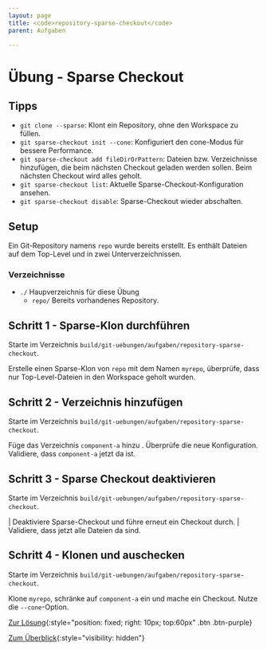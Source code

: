 ```yaml
---
layout: page
title: <code>repository-sparse-checkout</code>
parent: Aufgaben

---
```

# Übung - Sparse Checkout


## Tipps

 * `git clone --sparse`: Klont ein Repository, ohne den Workspace zu füllen.
 * `git sparse-checkout init --cone`: Konfiguriert den cone-Modus für bessere Performance.
 * `git sparse-checkout add fileDirOrPattern`: Dateien bzw. Verzeichnisse hinzufügen,
    die beim nächsten Checkout geladen werden sollen.
    Beim nächsten Checkout wird alles geholt.
 * `git sparse-checkout list`: Aktuelle Sparse-Checkout-Konfiguration ansehen.
 * `git sparse-checkout disable`: Sparse-Checkout wieder abschalten.

## Setup

Ein Git-Repository namens `repo` wurde bereits erstellt.
Es enthält Dateien auf dem Top-Level und in zwei Unterverzeichnissen.

### Verzeichnisse

 * `./` Haupverzeichnis für diese Übung 
   - `repo/` Bereits vorhandenes Repository.
  

<!--UEB-Sparse Checkout--><h2>Schritt 1 - Sparse-Klon durchführen</h2>

Starte im Verzeichnis `build/git-uebungen/aufgaben/repository-sparse-checkout`.

Erstelle einen Sparse-Klon von `repo` mit dem Namen `myrepo`,
überprüfe, dass nur Top-Level-Dateien in den Workspace geholt wurden.

<!--UEB-Sparse Checkout--><h2>Schritt 2 - Verzeichnis hinzufügen</h2>

Starte im Verzeichnis `build/git-uebungen/aufgaben/repository-sparse-checkout`.

Füge das Verzeichnis `component-a` hinzu .
Überprüfe die neue Konfiguration.
Validiere, dass `component-a` jetzt da ist.

<!--UEB-Sparse Checkout--><h2>Schritt 3 - Sparse Checkout deaktivieren</h2>

Starte im Verzeichnis `build/git-uebungen/aufgaben/repository-sparse-checkout`.

| Deaktiviere Sparse-Checkout und führe erneut ein Checkout durch.
| Validiere, dass jetzt alle Dateien da sind.

<!--UEB-Sparse Checkout--><h2>Schritt 4 - Klonen und auschecken</h2>

Starte im Verzeichnis `build/git-uebungen/aufgaben/repository-sparse-checkout`.

Klone `myrepo`, schränke auf `component-a` ein
und mache ein Checkout. Nutze die `--cone`-Option.

[Zur Lösung](loesung-repository-sparse-checkout.html){:style="position: fixed; right: 10px; top:60px" .btn .btn-purple}

[Zum Überblick](../../ueberblick.html){:style="visibility: hidden"}

